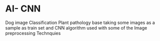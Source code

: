 # AI- CNN

Dog image Classification
Plant pathology base taking some images as a sample as train set and CNN algorithm used with some of the Image preprocessing Technquies
